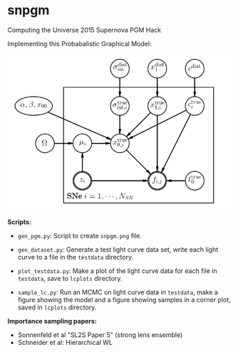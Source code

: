 # snpgm

Computing the Universe 2015 Supernova PGM Hack

Implementing this Probabalistic Graphical Model:

![PGM](snpgm.png)

**Scripts:**

- `gen_pgm.py`: Script to create `snpgm.png` file.

- `gen_dataset.py`: Generate a test light curve data set, write
  each light curve to a file in the `testdata` directory.

- `plot_testdata.py`: Make a plot of the light curve data for
  each file in `testdata`, save to `lcplots` directory.

- `sample_lc.py`: Run an MCMC on light curve data in `testdata`,
  make a figure showing the model and a figure showing samples in
  a corner plot, saved in `lcplots` directory.

**Importance sampling papers:**

- Sonnenfeld et al "SL2S Paper 5" (strong lens ensemble)
- Schneider et al: Hierarchical WL
